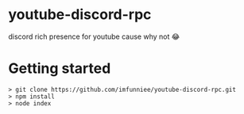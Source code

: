 # youtube-discord-rpc
discord rich presence for youtube cause why not 😂

# Getting started
``` 
> git clone https://github.com/imfunniee/youtube-discord-rpc.git
> npm install
> node index
```
